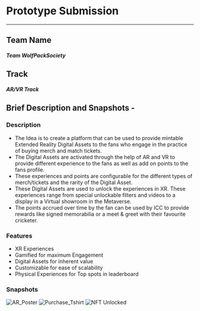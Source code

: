 # Prototype Submission
------------
## Team Name 
##### Team WolfPackSociety
## Track 
##### AR/VR Track
## Brief Description and Snapshots -
### Description
- The Idea is to create a platform that can be used to provide mintable Extended Reality Digital Assets to the fans who engage in the practice of buying merch and match tickets. 
- The Digital Assets are activated through the help of AR and VR to provide different experience to the fans as well as add on points to the fans profile.
- These experiences and points are configurable for the different types of merch/tickets and the rarity of the Digital Asset.
- These Digital Assets are used to unlock the experiences in XR. These experiences range from special unlockable filters and videos to a display in a Virtual showroom in the Metaverse.
- The points accrued over time by the fan can be used by ICC to provide rewards like signed memorabilia or a meet & greet with their favourite cricketer.

### Features
- XR Experiences
- Gamified for maximum Engagement
- Digital Assets for inherent value
- Customizable for ease of scalability 
- Physical Experiences for Top spots in leaderboard

### Snapshots
![AR_Poster](https://user-images.githubusercontent.com/30191287/222267489-dcfa1716-7d45-448e-9571-1da679091745.gif)
![Purchase_Tshirt](https://user-images.githubusercontent.com/30191287/222267579-f911c265-280e-437b-a4b1-d627676d59d2.gif)
![NFT Unlocked](https://user-images.githubusercontent.com/30191287/222267625-13368547-e54a-47d3-9b55-26dccbf8e28c.gif)

